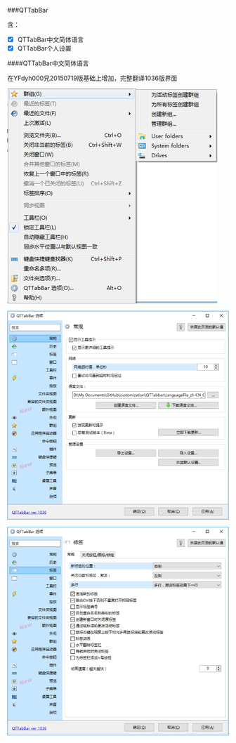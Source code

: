 ###QTTabBar

含：

- [x] QTTabBar中文简体语言
- [x] QTTabBar个人设置

####QTTabBar中文简体语言

在YFdyh000兄20150719版基础上增加，完整翻译1036版界面

![](img/qt-1.jpg)

![](img/qt-2.jpg)

![](img/qt-3.jpg)